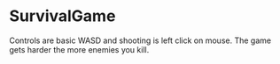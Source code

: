 # SurvivalGame
Controls are basic WASD and shooting is left click on mouse. 
The game gets harder the more enemies you kill.
